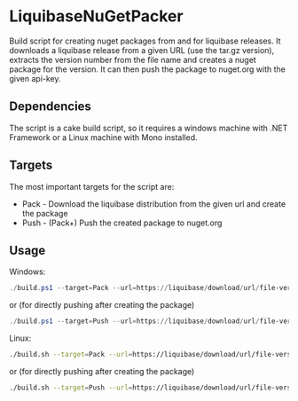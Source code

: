 # LiquibaseNuGetPacker
Build script for creating nuget packages from and for liquibase releases.
It downloads a liquibase release from a given URL (use the tar.gz version), extracts the version number from the file name and 
creates a nuget package for the version. It can then push the package to nuget.org with the given api-key.

## Dependencies
The script is a cake build script, so it requires a windows machine with .NET Framework or a Linux machine with Mono installed.

## Targets
The most important targets for the script are: 
* Pack - Download the liquibase distribution from the given url and create the package
* Push - (Pack+) Push the created package to nuget.org

## Usage
Windows:
```powershell
./build.ps1 --target=Pack --url=https://liquibase/download/url/file-version.tar.gz
```
or (for directly pushing after creating the package)
```powershell
./build.ps1 --target=Push --url=https://liquibase/download/url/file-version.tar.gz --api-key "your-api-key"
```

Linux:
```bash
./build.sh --target=Pack --url=https://liquibase/download/url/file-version.tar.gz
```
or (for directly pushing after creating the package)
```bash
./build.sh --target=Push --url=https://liquibase/download/url/file-version.tar.gz --api-key="your-api-key"
```